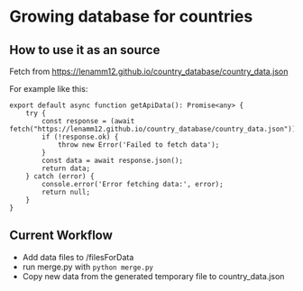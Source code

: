 # Growing database for countries

## How to use it as an source

Fetch from https://lenamm12.github.io/country_database/country_data.json

For example like this:

    export default async function getApiData(): Promise<any> {
        try {
            const response = (await fetch("https://lenamm12.github.io/country_database/country_data.json"));
            if (!response.ok) {
                throw new Error('Failed to fetch data');
            }
            const data = await response.json();
            return data;
        } catch (error) {
            console.error('Error fetching data:', error);
            return null;
        }
    }


## Current Workflow

- Add data files to /filesForData
- run merge.py with `python merge.py`
- Copy new data from the generated temporary file to country_data.json